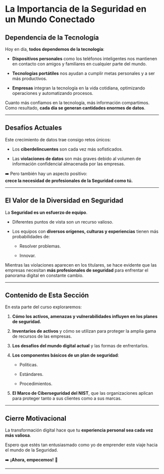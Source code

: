 
# La Importancia de la Seguridad en un Mundo Conectado

## Dependencia de la Tecnología

Hoy en día, **todos dependemos de la tecnología**:

- **Dispositivos personales** como los teléfonos inteligentes nos mantienen en contacto con amigos y familiares en cualquier parte del mundo.
    
- **Tecnologías portátiles** nos ayudan a cumplir metas personales y a ser más productivos.
    
- **Empresas** integran la tecnología en la vida cotidiana, optimizando operaciones y automatizando procesos.
    

Cuanto más confiamos en la tecnología, más información compartimos.  
Como resultado, **cada día se generan cantidades enormes de datos**.

---

## Desafíos Actuales

Este crecimiento de datos trae consigo retos únicos:

- Los **ciberdelincuentes** son cada vez más sofisticados.
    
- Las **violaciones de datos** son más graves debido al volumen de información confidencial almacenada por las empresas.
    

➡️ Pero también hay un aspecto positivo:  
**crece la necesidad de profesionales de la Seguridad como tú.**

---

## El Valor de la Diversidad en Seguridad

La **Seguridad es un esfuerzo de equipo**.

- Diferentes puntos de vista son un recurso valioso.
    
- Los equipos con **diversos orígenes, culturas y experiencias** tienen más probabilidades de:
    
    - Resolver problemas.
        
    - Innovar.
        

Mientras las violaciones aparecen en los titulares, se hace evidente que las empresas necesitan **más profesionales de seguridad** para enfrentar el panorama digital en constante cambio.

---

## Contenido de Esta Sección

En esta parte del curso exploraremos:

1. **Cómo los activos, amenazas y vulnerabilidades influyen en los planes de seguridad.**
    
2. **Inventarios de activos** y cómo se utilizan para proteger la amplia gama de recursos de las empresas.
    
3. **Los desafíos del mundo digital actual** y las formas de enfrentarlos.
    
4. **Los componentes básicos de un plan de seguridad**:
    
    - Políticas.
        
    - Estándares.
        
    - Procedimientos.
        
5. **El Marco de Ciberseguridad del NIST**, que las organizaciones aplican para proteger tanto a sus clientes como a sus marcas.
    

---

## Cierre Motivacional

La transformación digital hace que tu **experiencia personal sea cada vez más valiosa**.

Espero que estés tan entusiasmado como yo de emprender este viaje hacia el mundo de la Seguridad.

➡️ **¡Ahora, empecemos!** 🚀

---


